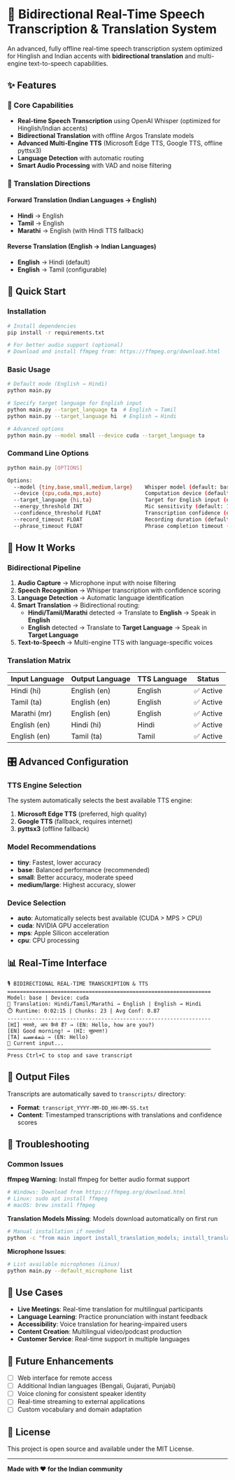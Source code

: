 # 🔄 Bidirectional Real-Time Speech Transcription & Translation System

An advanced, fully offline real-time speech transcription system optimized for Hinglish and Indian accents with **bidirectional translation** and multi-engine text-to-speech capabilities.

## ✨ Features

### 🎯 Core Capabilities
- **Real-time Speech Transcription** using OpenAI Whisper (optimized for Hinglish/Indian accents)
- **Bidirectional Translation** with offline Argos Translate models
- **Advanced Multi-Engine TTS** (Microsoft Edge TTS, Google TTS, offline pyttsx3)
- **Language Detection** with automatic routing
- **Smart Audio Processing** with VAD and noise filtering

### 🔄 Translation Directions

#### Forward Translation (Indian Languages → English)
- **Hindi** → English
- **Tamil** → English  
- **Marathi** → English (with Hindi TTS fallback)

#### Reverse Translation (English → Indian Languages)
- **English** → Hindi (default)
- **English** → Tamil (configurable)

## 🚀 Quick Start

### Installation

```bash
# Install dependencies
pip install -r requirements.txt

# For better audio support (optional)
# Download and install ffmpeg from: https://ffmpeg.org/download.html
```

### Basic Usage

```bash
# Default mode (English → Hindi)
python main.py

# Specify target language for English input
python main.py --target_language ta  # English → Tamil
python main.py --target_language hi  # English → Hindi

# Advanced options
python main.py --model small --device cuda --target_language ta
```

### Command Line Options

```bash
python main.py [OPTIONS]

Options:
  --model {tiny,base,small,medium,large}    Whisper model (default: base)
  --device {cpu,cuda,mps,auto}              Computation device (default: auto)
  --target_language {hi,ta}                 Target for English input (default: hi)
  --energy_threshold INT                    Mic sensitivity (default: 1000)
  --confidence_threshold FLOAT              Transcription confidence (default: 0.3)
  --record_timeout FLOAT                    Recording duration (default: 2.0)
  --phrase_timeout FLOAT                    Phrase completion timeout (default: 3.0)
```

## 🎤 How It Works

### Bidirectional Pipeline

1. **Audio Capture** → Microphone input with noise filtering
2. **Speech Recognition** → Whisper transcription with confidence scoring
3. **Language Detection** → Automatic language identification
4. **Smart Translation** → Bidirectional routing:
   - **Hindi/Tamil/Marathi** detected → Translate to **English** → Speak in **English**
   - **English** detected → Translate to **Target Language** → Speak in **Target Language**
5. **Text-to-Speech** → Multi-engine TTS with language-specific voices

### Translation Matrix

| Input Language | Output Language | TTS Language | Status |
|----------------|-----------------|--------------|---------|
| Hindi (hi)     | English (en)    | English      | ✅ Active |
| Tamil (ta)     | English (en)    | English      | ✅ Active |
| Marathi (mr)   | English (en)    | English      | ✅ Active |
| English (en)   | Hindi (hi)      | Hindi        | ✅ Active |
| English (en)   | Tamil (ta)      | Tamil        | ✅ Active |

## 🎛️ Advanced Configuration

### TTS Engine Selection
The system automatically selects the best available TTS engine:
1. **Microsoft Edge TTS** (preferred, high quality)
2. **Google TTS** (fallback, requires internet)
3. **pyttsx3** (offline fallback)

### Model Recommendations
- **tiny**: Fastest, lower accuracy
- **base**: Balanced performance (recommended)
- **small**: Better accuracy, moderate speed
- **medium/large**: Highest accuracy, slower

### Device Selection
- **auto**: Automatically selects best available (CUDA > MPS > CPU)
- **cuda**: NVIDIA GPU acceleration
- **mps**: Apple Silicon acceleration
- **cpu**: CPU processing

## 📊 Real-Time Interface

```
🎙️ BIDIRECTIONAL REAL-TIME TRANSCRIPTION & TTS
=================================================================
Model: base | Device: cuda
🔄 Translation: Hindi/Tamil/Marathi → English | English → Hindi
⏱️ Runtime: 0:02:15 | Chunks: 23 | Avg Conf: 0.87
-----------------------------------------------------------------
[HI] नमस्ते, आप कैसे हैं? → (EN: Hello, how are you?)
[EN] Good morning! → (HI: सुप्रभात!)
[TA] வணக்கம் → (EN: Hello)
🎤 Current input...
─────────────────────────────────────────────────────────────────
Press Ctrl+C to stop and save transcript
```

## 📁 Output Files

Transcripts are automatically saved to `transcripts/` directory:
- **Format**: `transcript_YYYY-MM-DD_HH-MM-SS.txt`
- **Content**: Timestamped transcriptions with translations and confidence scores

## 🔧 Troubleshooting

### Common Issues

**ffmpeg Warning**: Install ffmpeg for better audio format support
```bash
# Windows: Download from https://ffmpeg.org/download.html
# Linux: sudo apt install ffmpeg
# macOS: brew install ffmpeg
```

**Translation Models Missing**: Models download automatically on first run
```bash
# Manual installation if needed
python -c "from main import install_translation_models; install_translation_models()"
```

**Microphone Issues**: 
```bash
# List available microphones (Linux)
python main.py --default_microphone list
```

## 🎯 Use Cases

- **Live Meetings**: Real-time translation for multilingual participants
- **Language Learning**: Practice pronunciation with instant feedback
- **Accessibility**: Voice translation for hearing-impaired users
- **Content Creation**: Multilingual video/podcast production
- **Customer Service**: Real-time support in multiple languages

## 🔮 Future Enhancements

- [ ] Web interface for remote access
- [ ] Additional Indian languages (Bengali, Gujarati, Punjabi)
- [ ] Voice cloning for consistent speaker identity
- [ ] Real-time streaming to external applications
- [ ] Custom vocabulary and domain adaptation

## 📄 License

This project is open source and available under the MIT License.

---

**Made with ❤️ for the Indian community**
